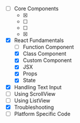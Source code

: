 - [ ] Core Components
  - [x] <View>
  - [ ] <Image>
  - [ ] <ScrollView>
  - [x] <TextInput>
- [x] React Fundamentals
  - [ ] Function Component
  - [x] Class Component
  - [x] Custom Component
  - [x] JSX
  - [x] Props
  - [x] State
- [x] Handling Text Input
- [ ] Using ScrollView
- [ ] Using ListView
- [x] Troubleshooting
- [ ] Platform Specific Code
